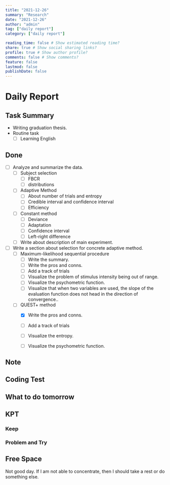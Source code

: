```yaml
---
title: "2021-12-26"
summary: "Research"
date: "2021-12-26"
author: "admin"
tag: ["daily report"]
category: ["daily report"]

reading_time: false # Show estimated reading time?
share: true # Show social sharing links?
profile: true # Show author profile?
comments: false # Show comments?
feature: false
lastmod: false
publishDate: false
---
```


# Daily Report

## Task Summary

- Writing graduation thesis.
- Routine task
  - [ ] Learning English

## Done

- [ ] Analyze and summarize the data.
  - [ ] Subject selection
    - [ ] FBCR
    - [ ] distributions
  - [ ] Adaptive Method
    - [ ] About number of trials and entropy
    - [ ] Credible interval and confidence interval
    - [ ] Efficiency
  - [ ] Constant method
    - [ ] Deviance
    - [ ] Adaptation
    - [ ] Confidence interval
    - [ ] Left-right difference
  - [ ] Write about description of main experiment.
- [ ] Write a section about selection for concrete adaptive method.
  - [ ] Maximum-likelihood sequential procedure
    - [ ] Write the summary.
    - [ ] Write the pros and conns.
    - [ ] Add a track of trials
    - [ ] Visualize the problem of stimulus intensity being out of range.
    - [ ] Visualize the psychometric function.
    - [ ] Visualize that when two variables are used, the slope of the evaluation function does not head in the direction of convergence..
  - [ ] QUEST+ method
    - [x] Write the pros and conns.
    - [ ] Add a track of trials
    - [ ] Visualize the entropy.
    - [ ] Visualize the psychometric function.


## Note


## Coding Test

## What to do tomorrow

## KPT

### Keep

### Problem and Try

## Free Space

Not good day.
If I am not able to concentrate, then I should take a rest or do something else.
